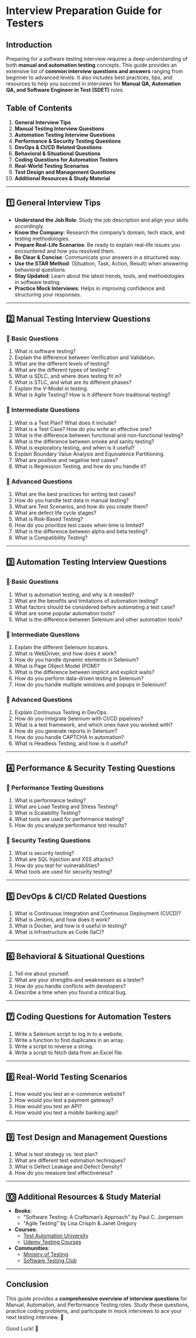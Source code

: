 # Interview Preparation Guide for Testers

## Introduction
Preparing for a software testing interview requires a deep understanding of both **manual and automation testing** concepts. This guide provides an extensive list of **common interview questions and answers** ranging from beginner to advanced levels. It also includes best practices, tips, and resources to help you succeed in interviews for **Manual QA, Automation QA, and Software Engineer in Test (SDET)** roles.

## Table of Contents
1. **General Interview Tips**
2. **Manual Testing Interview Questions**
3. **Automation Testing Interview Questions**
4. **Performance & Security Testing Questions**
5. **DevOps & CI/CD Related Questions**
6. **Behavioral & Situational Questions**
7. **Coding Questions for Automation Testers**
8. **Real-World Testing Scenarios**
9. **Test Design and Management Questions**
10. **Additional Resources & Study Material**

---

## 1️⃣ General Interview Tips
- **Understand the Job Role**: Study the job description and align your skills accordingly.
- **Know the Company**: Research the company’s domain, tech stack, and testing methodologies.
- **Prepare Real-Life Scenarios**: Be ready to explain real-life issues you encountered and how you resolved them.
- **Be Clear & Concise**: Communicate your answers in a structured way.
- **Use the STAR Method**: (Situation, Task, Action, Result) when answering behavioral questions.
- **Stay Updated**: Learn about the latest trends, tools, and methodologies in software testing.
- **Practice Mock Interviews**: Helps in improving confidence and structuring your responses.

---

## 2️⃣ Manual Testing Interview Questions
### 📌 Basic Questions
1. What is software testing?
2. Explain the difference between Verification and Validation.
3. What are the different levels of testing?
4. What are the different types of testing?
5. What is SDLC, and where does testing fit in?
6. What is STLC, and what are its different phases?
7. Explain the V-Model in testing.
8. What is Agile Testing? How is it different from traditional testing?

### 📌 Intermediate Questions
1. What is a Test Plan? What does it include?
2. What is a Test Case? How do you write an effective one?
3. What is the difference between functional and non-functional testing?
4. What is the difference between smoke and sanity testing?
5. What is exploratory testing, and when is it useful?
6. Explain Boundary Value Analysis and Equivalence Partitioning.
7. What are positive and negative test cases?
8. What is Regression Testing, and how do you handle it?

### 📌 Advanced Questions
1. What are the best practices for writing test cases?
2. How do you handle test data in manual testing?
3. What are Test Scenarios, and how do you create them?
4. What are defect life cycle stages?
5. What is Risk-Based Testing?
6. How do you prioritize test cases when time is limited?
7. What is the difference between alpha and beta testing?
8. What is Compatibility Testing?

---

## 3️⃣ Automation Testing Interview Questions
### 📌 Basic Questions
1. What is automation testing, and why is it needed?
2. What are the benefits and limitations of automation testing?
3. What factors should be considered before automating a test case?
4. What are some popular automation tools?
5. What is the difference between Selenium and other automation tools?

### 📌 Intermediate Questions
1. Explain the different Selenium locators.
2. What is WebDriver, and how does it work?
3. How do you handle dynamic elements in Selenium?
4. What is Page Object Model (POM)?
5. What is the difference between implicit and explicit waits?
6. How do you perform data-driven testing in Selenium?
7. How do you handle multiple windows and popups in Selenium?

### 📌 Advanced Questions
1. Explain Continuous Testing in DevOps.
2. How do you integrate Selenium with CI/CD pipelines?
3. What is a test framework, and which ones have you worked with?
4. How do you generate reports in Selenium?
5. How do you handle CAPTCHA in automation?
6. What is Headless Testing, and how is it useful?

---

## 4️⃣ Performance & Security Testing Questions
### 📌 Performance Testing Questions
1. What is performance testing?
2. What are Load Testing and Stress Testing?
3. What is Scalability Testing?
4. What tools are used for performance testing?
5. How do you analyze performance test results?

### 📌 Security Testing Questions
1. What is security testing?
2. What are SQL Injection and XSS attacks?
3. How do you test for vulnerabilities?
4. What tools are used for security testing?

---

## 5️⃣ DevOps & CI/CD Related Questions
1. What is Continuous Integration and Continuous Deployment (CI/CD)?
2. What is Jenkins, and how does it work?
3. What is Docker, and how is it useful in testing?
4. What is Infrastructure as Code (IaC)?

---

## 6️⃣ Behavioral & Situational Questions
1. Tell me about yourself.
2. What are your strengths and weaknesses as a tester?
3. How do you handle conflicts with developers?
4. Describe a time when you found a critical bug.

---

## 7️⃣ Coding Questions for Automation Testers
1. Write a Selenium script to log in to a website.
2. Write a function to find duplicates in an array.
3. Write a script to reverse a string.
4. Write a script to fetch data from an Excel file.

---

## 8️⃣ Real-World Testing Scenarios
1. How would you test an e-commerce website?
2. How would you test a payment gateway?
3. How would you test an API?
4. How would you test a mobile banking app?

---

## 9️⃣ Test Design and Management Questions
1. What is test strategy vs. test plan?
2. What are different test estimation techniques?
3. What is Defect Leakage and Defect Density?
4. How do you measure test effectiveness?

---

## 🔟 Additional Resources & Study Material
- **Books**:
  - "Software Testing: A Craftsman’s Approach" by Paul C. Jorgensen
  - "Agile Testing" by Lisa Crispin & Janet Gregory
- **Courses**:
  - [Test Automation University](https://testautomationu.applitools.com/)
  - [Udemy Testing Courses](https://www.udemy.com/)
- **Communities**:
  - [Ministry of Testing](https://www.ministryoftesting.com/)
  - [Software Testing Club](https://club.ministryoftesting.com/)

---

## Conclusion
This guide provides a **comprehensive overview of interview questions** for Manual, Automation, and Performance Testing roles. Study these questions, practice coding problems, and participate in mock interviews to ace your next testing interview. 🚀

Good Luck! 💪

